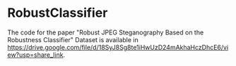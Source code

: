 # RobustClassifier
The code for the paper  "Robust JPEG Steganography Based on the Robustness Classifier"
Dataset is available in https://drive.google.com/file/d/18SyJ8Sg8te1iHwUzD24mAkhaHczDhcE6/view?usp=share_link.
